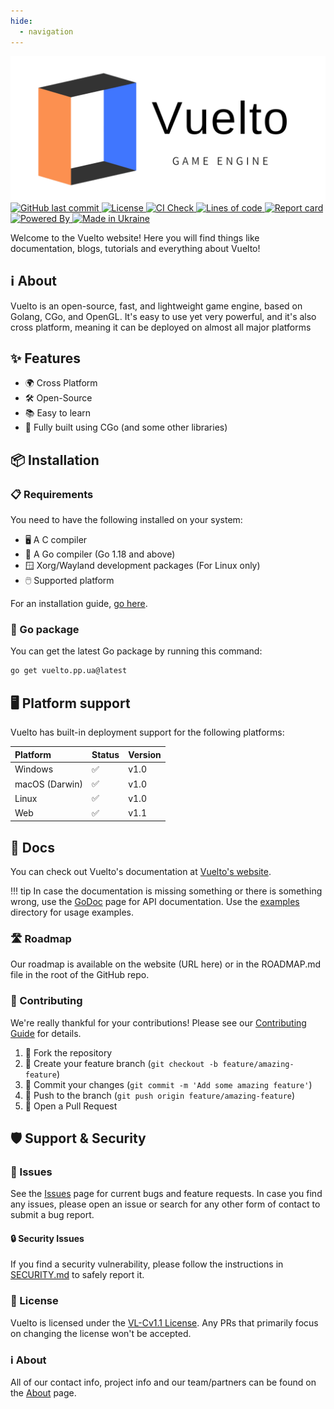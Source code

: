 ```yaml
---
hide:
  - navigation
---
```


<!-- markdownlint-disable md033 -->
<style>
  .md-typeset h1,
  .md-content__button {
    display: none;
  }
</style>

<img width="1400" alt="banner" src="https://github.com/vuelto-org/vuelto/raw/latest/logo/banner-nobg.png" />

<a href="https://github.com/vuelto-org/vuelto">
  <img src="https://img.shields.io/github/last-commit/vuelto-org/vuelto?style=for-the-badge" alt="GitHub last commit">
</a>
<a href="https://github.com/vuelto-org/license">
  <img src="https://img.shields.io/badge/license-VL--Cv1.1-blue?style=for-the-badge" alt="License">
</a>
<a href="https://github.com/vuelto-org/vuelto/actions/workflows/ci_check.yml">
  <img src="https://img.shields.io/github/actions/workflow/status/vuelto-org/vuelto/ci_check.yml?style=for-the-badge" alt="CI Check">
</a>
<a href="https://github.com/vuelto-org/vuelto">
  <img src="https://www.aschey.tech/tokei/github/vuelto-org/vuelto?style=for-the-badge" alt="Lines of code">
</a>
<a href="https://goreportcard.com/report/vuelto.pp.ua">
  <img src="https://goreportcard.com/badge/vuelto.pp.ua?style=for-the-badge" alt="Report card">
</a>
<a href="https://www.opengl.org/Documentation/Specs.html">
  <img src="https://img.shields.io/badge/powered_by-GL_3.3-blue?style=for-the-badge" alt="Powered By">
</a>
<a href="https://beua.today">
  <img src="https://img.shields.io/badge/made_in-ukraine-ffd700.svg?labelColor=0057b7&style=for-the-badge" alt="Made in Ukraine">
</a>

Welcome to the Vuelto website! Here you will find things like documentation, blogs, tutorials and everything about Vuelto!

## ℹ️  About

Vuelto is an open-source, fast, and lightweight game engine, based on Golang, CGo, and OpenGL. It's easy to use yet very powerful, and it's also cross platform, meaning it can be deployed on almost all major platforms

## ✨ Features

- 🌍 Cross Platform
- 🛠️ Open-Source
- 📚 Easy to learn
- 🚀 Fully built using CGo (and some other libraries)

## 📦 Installation

### 📋 Requirements

You need to have the following installed on your system:

- 🖥️ A C compiler
- 🔧 A Go compiler (Go 1.18 and above)
- 🪟 Xorg/Wayland development packages (For Linux only)
- 🖱️ Supported platform

For an installation guide, [go here](https://vuelto.pp.ua/install/).

### 🐹 Go package

You can get the latest Go package by running this command:

```sh
go get vuelto.pp.ua@latest
```

## 🖥️ Platform support

Vuelto has built-in deployment support for the following platforms:

| Platform | Status | Version |
| :---- | :---- | :---- |
| Windows | ✅ | v1.0 |
| macOS (Darwin) | ✅ | v1.0 |
| Linux | ✅ | v1.0 |
| Web | ✅ | v1.1 |

## 📖 Docs

You can check out Vuelto's documentation at [Vuelto's website](https://vuelto.pp.ua/docs/).

!!! tip
    In case the documentation is missing something or there is something wrong, use the [GoDoc](https://pkg.go.dev/vuelto.pp.ua) page for API documentation. Use the [examples](https://github.com/vuelto-org/vuelto/tree/latest/examples) directory for usage examples.

### 🛣️ Roadmap

Our roadmap is available on the website (URL here) or in the ROADMAP.md file in the root of the GitHub repo.

### 🤝 Contributing

We're really thankful for your contributions! Please see our [Contributing Guide](https://github.com/vuelto-org/vuelto/blob/latest/CONTRIBUTING.md) for details.

1. 🍴 Fork the repository
2. 🌟 Create your feature branch (`git checkout -b feature/amazing-feature`)
3. 📝 Commit your changes (`git commit -m 'Add some amazing feature'`)
4. 🚀 Push to the branch (`git push origin feature/amazing-feature`)
5. 🔄 Open a Pull Request

## 🛡️ Support & Security

### 🐛 Issues

See the [Issues](https://github.com/vuelto-org/vuelto/issues) page for current bugs and feature requests. In case you find any issues, please open an issue or search for any other form of contact to submit a bug report.

#### 🔒 Security Issues

If you find a security vulnerability, please follow the instructions in [SECURITY.md](https://github.com/vuelto-org/vuelto/blob/latest/SECURITY.md) to safely report it.

### 🔐 License

Vuelto is licensed under the [VL-Cv1.1 License](https://vuelto.pp.ua/about/license). Any PRs that primarily focus on changing the license won't be accepted.

### ℹ️ About

All of our contact info, project info and our team/partners can be found on the [About](https://vuelto.pp.ua/about/) page.

